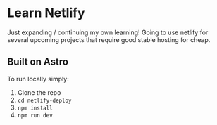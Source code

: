 # Learn Netlify

Just expanding / continuing my own learning!
Going to use netlify for several upcoming projects
that require good stable hosting for cheap.

## Built on Astro

To run locally simply:

1. Clone the repo
2. `cd netlify-deploy`
3. `npm install`
4. `npm run dev`

